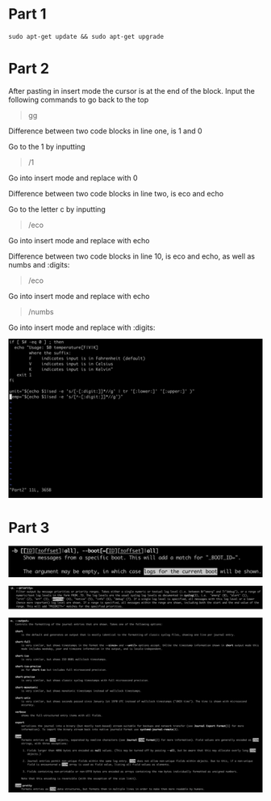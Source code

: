 # Part 1

```
sudo apt-get update && sudo apt-get upgrade
```

# Part 2

After pasting in insert mode the cursor is at the end of the block. 
Input the following commands to go back to the top

>gg

Difference between two code blocks in line one, is 1 and 0

Go to the 1 by inputting

>/1 

Go into insert mode and replace with 0

Difference between two code blocks in line two, is eco and echo

Go to the letter c by inputting

>/eco 

Go into insert mode and replace with echo

Difference between two code blocks in line 10, is eco and echo, as well as numbs and :digits:

>/eco

Go into insert mode and replace with echo

>/numbs

Go into insert mode and replace with :digits:

![Screenshot of edited file](/Images/Part2_Screenshot.png)

# Part 3

![print logs for the current boot](/Images/Currentboot.png)

![logs should have a priority of warning or more important](/Images/Priority_of_Warning.png)

![output in a nice pretty json.](/Images/Output_prettyjson.png)




